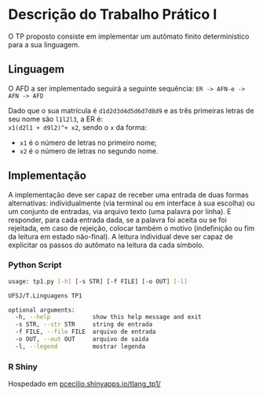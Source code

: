 # Descrição do Trabalho Prático I

O TP proposto consiste em implementar um autômato finito determinístico para a sua linguagem.

## Linguagem 

O AFD a ser implementado seguirá a seguinte sequência: `ER -> AFN-e -> AFN -> AFD`

Dado que o sua matrícula é `d1d2d3d4d5d6d7d8d9` e as três primeiras letras de seu nome são `l1l2l3`, a ER é:  
`x1(d2l1 + d9l2)^+ x2`, sendo o `x` da forma:

* `x1` é o número de letras no primeiro nome;
* `x2` é o número de letras no segundo nome.

## Implementação

A implementação deve ser capaz de receber uma entrada de duas formas alternativas: individualmente (via terminal ou em interface à sua escolha) ou um conjunto de entradas, via arquivo texto (uma palavra por linha). E responder, para cada entrada dada, se a palavra foi aceita ou se foi rejeitada, em caso de rejeição, colocar também o motivo (indefinição ou fim da leitura em estado não-final). A leitura individual deve ser capaz de explicitar os passos do autômato na leitura da cada símbolo.

### Python Script

```bash
usage: tp1.py [-h] [-s STR] [-f FILE] [-o OUT] [-l]

UFSJ/T.Linguagens TP1

optional arguments:
  -h, --help            show this help message and exit
  -s STR, --str STR     string de entrada
  -f FILE, --file FILE  arquivo de entrada
  -o OUT, --out OUT     arquivo de saida
  -l, --legend          mostrar legenda
```

### R Shiny

Hospedado em [pcecilio.shinyapps.io/tlang_tp1/](https://pcecilio.shinyapps.io/tlang_tp1/)
